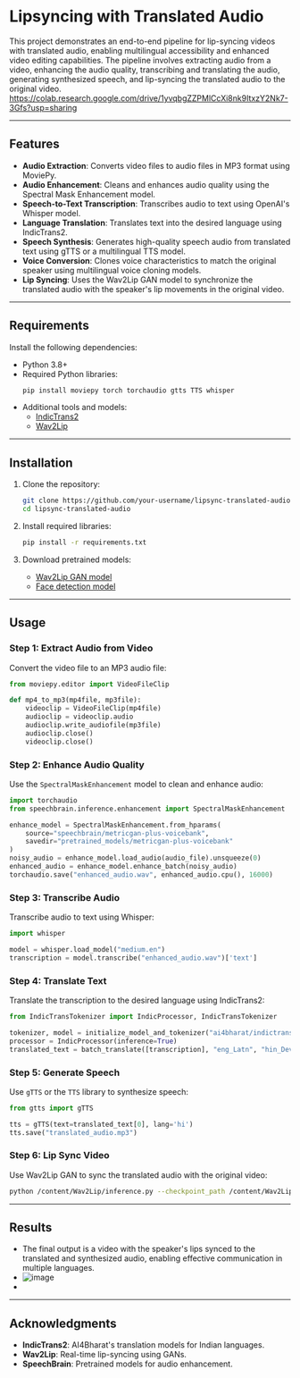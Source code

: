 # Lipsyncing with Translated Audio

This project demonstrates an end-to-end pipeline for lip-syncing videos with translated audio, enabling multilingual accessibility and enhanced video editing capabilities. The pipeline involves extracting audio from a video, enhancing the audio quality, transcribing and translating the audio, generating synthesized speech, and lip-syncing the translated audio to the original video.
https://colab.research.google.com/drive/1yvqbgZZPMlCcXi8nk9ItxzY2Nk7-3Gfs?usp=sharing

---

## Features

- **Audio Extraction**: Converts video files to audio files in MP3 format using MoviePy.
- **Audio Enhancement**: Cleans and enhances audio quality using the Spectral Mask Enhancement model.
- **Speech-to-Text Transcription**: Transcribes audio to text using OpenAI's Whisper model.
- **Language Translation**: Translates text into the desired language using IndicTrans2.
- **Speech Synthesis**: Generates high-quality speech audio from translated text using gTTS or a multilingual TTS model.
- **Voice Conversion**: Clones voice characteristics to match the original speaker using multilingual voice cloning models.
- **Lip Syncing**: Uses the Wav2Lip GAN model to synchronize the translated audio with the speaker's lip movements in the original video.

---

## Requirements

Install the following dependencies:

- Python 3.8+
- Required Python libraries:
  ```bash
  pip install moviepy torch torchaudio gtts TTS whisper
  ```
- Additional tools and models:
  - [IndicTrans2](https://github.com/AI4Bharat/IndicTrans2)
  - [Wav2Lip](https://github.com/zabique/Wav2Lip)

---

## Installation

1. Clone the repository:
   ```bash
   git clone https://github.com/your-username/lipsync-translated-audio.git
   cd lipsync-translated-audio
   ```

2. Install required libraries:
   ```bash
   pip install -r requirements.txt
   ```

3. Download pretrained models:
   - [Wav2Lip GAN model](https://iiitaphyd-my.sharepoint.com/.../wav2lip_gan.pth)
   - [Face detection model](https://www.adrianbulat.com/.../s3fd.pth)

---

## Usage

### Step 1: Extract Audio from Video
Convert the video file to an MP3 audio file:
```python
from moviepy.editor import VideoFileClip

def mp4_to_mp3(mp4file, mp3file):
    videoclip = VideoFileClip(mp4file)
    audioclip = videoclip.audio
    audioclip.write_audiofile(mp3file)
    audioclip.close()
    videoclip.close()
```

### Step 2: Enhance Audio Quality
Use the `SpectralMaskEnhancement` model to clean and enhance audio:
```python
import torchaudio
from speechbrain.inference.enhancement import SpectralMaskEnhancement

enhance_model = SpectralMaskEnhancement.from_hparams(
    source="speechbrain/metricgan-plus-voicebank",
    savedir="pretrained_models/metricgan-plus-voicebank"
)
noisy_audio = enhance_model.load_audio(audio_file).unsqueeze(0)
enhanced_audio = enhance_model.enhance_batch(noisy_audio)
torchaudio.save("enhanced_audio.wav", enhanced_audio.cpu(), 16000)
```

### Step 3: Transcribe Audio
Transcribe audio to text using Whisper:
```python
import whisper

model = whisper.load_model("medium.en")
transcription = model.transcribe("enhanced_audio.wav")['text']
```

### Step 4: Translate Text
Translate the transcription to the desired language using IndicTrans2:
```python
from IndicTransTokenizer import IndicProcessor, IndicTransTokenizer

tokenizer, model = initialize_model_and_tokenizer("ai4bharat/indictrans2-en-indic-1B", "en-indic", None)
processor = IndicProcessor(inference=True)
translated_text = batch_translate([transcription], "eng_Latn", "hin_Deva", model, tokenizer, processor)
```

### Step 5: Generate Speech
Use `gTTS` or the `TTS` library to synthesize speech:
```python
from gtts import gTTS

tts = gTTS(text=translated_text[0], lang='hi')
tts.save("translated_audio.mp3")
```

### Step 6: Lip Sync Video
Use Wav2Lip GAN to sync the translated audio with the original video:
```bash
python /content/Wav2Lip/inference.py --checkpoint_path /content/Wav2Lip/checkpoints/wav2lip_gan.pth --face "/content/video.mp4" --audio "/content/translated_audio.mp3" --outfile "/content/output_video.mp4"
```

---

## Results

- The final output is a video with the speaker's lips synced to the translated and synthesized audio, enabling effective communication in multiple languages.
- ![image](https://github.com/user-attachments/assets/f24f7660-65b7-4a11-ab09-dad9d62034b7)
- 


---

## Acknowledgments

- **IndicTrans2**: AI4Bharat's translation models for Indian languages.
- **Wav2Lip**: Real-time lip-syncing using GANs.
- **SpeechBrain**: Pretrained models for audio enhancement.
